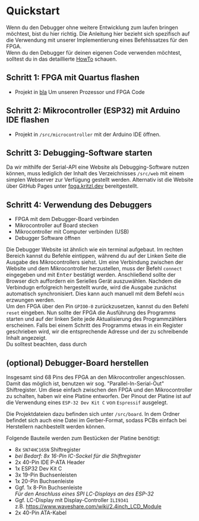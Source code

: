 # Quickstart

Wenn du den Debugger ohne weitere Entwicklung zum laufen bringen möchtest, bist du hier richtig. Die Anleitung hier bezieht sich spezifisch auf die Verwendung mit unserer Implementierung eines Befehlssatzes für den FPGA.  
Wenn du den Debugger für deinen eigenen Code verwenden möchtest, solltest du in das detaillierte [HowTo](/docs/HowTo) schauen.

## Schritt 1: FPGA mit Quartus flashen
- Projekt in [bla](/src/fpga)
Um unseren Prozessor und FPGA Code 

## Schritt 2: Mikrocontroller (ESP32) mit Arduino IDE flashen
 - Projekt in `/src/microcontroller` mit der Arduino IDE öffnen.

## Schritt 3: Debugging-Software starten
Da wir mithilfe der Serial-API eine Website als Debugging-Software nutzen können, muss lediglich der Inhalt des Verzeichnisses `/src/web` mit einem simplen Webserver zur Verfügung gestellt werden. Alternativ ist die Website über GitHub Pages unter [fpga.kritzl.dev](https://fpga.kritzl.dev) bereitgestellt.

## Schritt 4: Verwendung des Debuggers
- FPGA mit dem Debugger-Board verbinden
- Mikrocontroller auf Board stecken
- Mikrocontroller mit Computer verbinden (USB)
- Debugger Software öffnen

Die Debugger Website ist ähnlich wie ein terminal aufgebaut.
Im rechten Bereich kannst du Befehle eintippen, während du auf der Linken Seite die Ausgabe des Mikrocontrollers siehst.
Um eine Verbindung zwischen der Website und dem Mikrocontroller herzustellen, muss der Befehl `connect` eingegeben und mit <kbd>Enter</kbd> bestätigt werden.
Anschließend sollte der Browser dich auffordern ein Serielles Gerät auszuwählen. Nachdem die Verbindugn erfolgreich hergestellt wurde, wird die Ausgabe zunächst automatisch synchronisiert. Dies kann auch manuell mit dem Befehl `moin` erzwungen werden.  
Um den FPGA über den Pin `GPIO0-0` zurückzusetzen, kannst du den Befehl `reset` eingeben. Nun sollte der FPGA die Ausführung des Programms starten und auf der linken Seite jede Aktualisierung des Programmzählers erscheinen. Falls bei einem Schritt des Programms etwas in ein Register geschrieben wird, wir die entsprechende Adresse und der zu schreibende Inhalt angezeigt.  
Du solltest beachten, dass durch 

## (optional) Debugger-Board herstellen
Insgesamt sind 68 Pins des FPGA an den Mikrocontroller angeschlossen. Damit das möglich ist, benutzen wir sog. "Parallel-In-Serial-Out" Shiftregister.
Um diese einfach zwischen den FPGA und den Mikrocontroller zu schalten, haben wir eine Platine entworfen. Der Pinout der Platine ist auf die Verwendung eines `ESP-32 Dev Kit C` von `Espressif` ausgelegt.

Die Projektdateien dazu befinden sich unter `/src/board`. In dem Ordner befindet sich auch eine Datei im Gerber-Format, sodass PCBs einfach bei Herstellern nachbestellt werden können.

Folgende Bauteile werden zum Bestücken der Platine benötigt:
- 8x `SN74HC165N` Shiftregister
- *bei Bedarf: 8x 16-Pin IC-Sockel für die Shiftregister*
- 2x 40-Pin IDE P-ATA Header
- 1x ESP32 Dev Kit C
- 3x 19-Pin Buchsenleisten
- 1x 20-Pin Buchsenleiste
- Ggf. 1x 8-Pin Buchsenleiste  
  *Für den Anschluss eines SPI LC-Displays an des ESP-32*
- Ggf. LC-Display mit Display-Controller `ILI9341`  
  z.B. https://www.waveshare.com/wiki/2.4inch_LCD_Module
- 2x 40-Pin ATA-Kabel